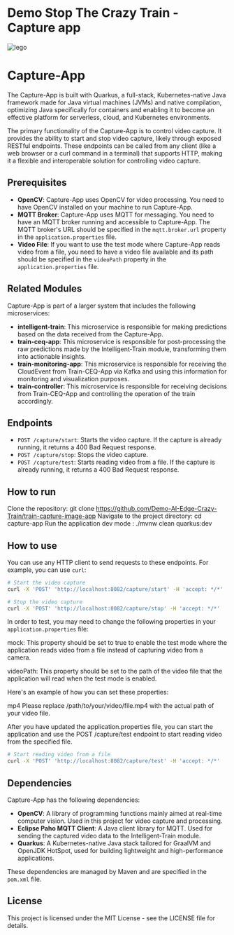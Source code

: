 # Demo Stop The Crazy Train - Capture app

![lego](https://www.lego.com/cdn/cs/set/assets/blt95604d8cc65e26c4/CITYtrain_Hero-XL-Desktop.png?fit=crop&format=webply&quality=80&width=1600&height=1000&dpr=1)

# Capture-App

The Capture-App is built with Quarkus, a full-stack, Kubernetes-native Java framework made for Java virtual machines (JVMs) and native compilation, optimizing Java specifically for containers and enabling it to become an effective platform for serverless, cloud, and Kubernetes environments.

The primary functionality of the Capture-App is to control video capture. It provides the ability to start and stop video capture, likely through exposed RESTful endpoints. These endpoints can be called from any client (like a web browser or a curl command in a terminal) that supports HTTP, making it a flexible and interoperable solution for controlling video capture.

## Prerequisites

- **OpenCV**: Capture-App uses OpenCV for video processing. You need to have OpenCV installed on your machine to run Capture-App.
- **MQTT Broker**: Capture-App uses MQTT for messaging. You need to have an MQTT broker running and accessible to Capture-App. The MQTT broker's URL should be specified in the `mqtt.broker.url` property in the `application.properties` file.
- **Video File**: If you want to use the test mode where Capture-App reads video from a file, you need to have a video file available and its path should be specified in the `videoPath` property in the `application.properties` file.

## Related Modules

Capture-App is part of a larger system that includes the following microservices:
- **intelligent-train**: This microservice is responsible for making predictions based on the data received from the Capture-App.
- **train-ceq-app**: This microservice is responsible for post-processing the raw predictions made by the Intelligent-Train module, transforming them into actionable insights.
- **train-monitoring-app**: This microservice is responsible for receiving the CloudEvent from Train-CEQ-App via Kafka and using this information for monitoring and visualization purposes.
- **train-controller**: This microservice is responsible for receiving decisions from Train-CEQ-App and controlling the operation of the train accordingly.

## Endpoints

- `POST /capture/start`: Starts the video capture. If the capture is already running, it returns a 400 Bad Request response.
- `POST /capture/stop`: Stops the video capture.
- `POST /capture/test`: Starts reading video from a file. If the capture is already running, it returns a 400 Bad Request response.


## How to run
Clone the repository: git clone https://github.com/Demo-AI-Edge-Crazy-Train/train-capture-image-app
Navigate to the project directory: cd capture-app
Run the application dev mode : ./mvnw clean quarkus:dev

## How to use

You can use any HTTP client to send requests to these endpoints. For example, you can use `curl`:

```bash
# Start the video capture
curl -X 'POST' 'http://localhost:8082/capture/start' -H 'accept: */*'
```

```bash
# Stop the video capture
curl -X 'POST' 'http://localhost:8082/capture/stop' -H 'accept: */*'
```

In order to test, you may need to change the following properties in your `application.properties` file:

mock: This property should be set to true to enable the test mode where the application reads video from a file instead of capturing video from a camera.

videoPath: This property should be set to the path of the video file that the application will read when the test mode is enabled.

Here's an example of how you can set these properties:

mp4
Please replace /path/to/your/video/file.mp4 with the actual path of your video file.

After you have updated the application.properties file, you can start the application and use the POST /capture/test endpoint to start reading video from the specified file.
```bash
# Start reading video from a file
curl -X 'POST' 'http://localhost:8082/capture/test' -H 'accept: */*'
```

## Dependencies
Capture-App has the following dependencies:

- **OpenCV**: A library of programming functions mainly aimed at real-time computer vision. Used in this project for video capture and processing.
- **Eclipse Paho MQTT Client**: A Java client library for MQTT. Used for sending the captured video data to the Intelligent-Train module.
- **Quarkus**: A Kubernetes-native Java stack tailored for GraalVM and OpenJDK HotSpot, used for building lightweight and high-performance applications.

These dependencies are managed by Maven and are specified in the `pom.xml` file.

## License
This project is licensed under the MIT License - see the LICENSE file for details.